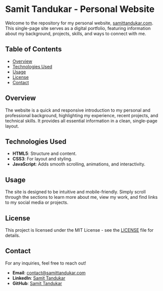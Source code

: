 # Samit Tandukar - Personal Website

Welcome to the repository for my personal website, [samittandukar.com](https://samittandukar.com). This single-page site serves as a digital portfolio, featuring information about my background, projects, skills, and ways to connect with me.

## Table of Contents

- [Overview](#overview)
- [Technologies Used](#technologies-used)
- [Usage](#usage)
- [License](#license)
- [Contact](#contact)

## Overview

The website is a quick and responsive introduction to my personal and professional background, highlighting my experience, recent projects, and technical skills. It provides all essential information in a clean, single-page layout.

## Technologies Used

- **HTML5**: Structure and content.
- **CSS3**: For layout and styling.
- **JavaScript**: Adds smooth scrolling, animations, and interactivity.

## Usage

The site is designed to be intuitive and mobile-friendly. Simply scroll through the sections to learn more about me, view my work, and find links to my social media or projects.

## License

This project is licensed under the MIT License - see the [LICENSE](LICENSE) file for details.

## Contact

For any inquiries, feel free to reach out!

- **Email**: [contact@samittandukar.com](mailto:contact@samittandukar.com)
- **LinkedIn**: [Samit Tandukar](https://www.linkedin.com/in/samittandukar)
- **GitHub**: [Samit Tandukar](https://github.com/samittandukar)
